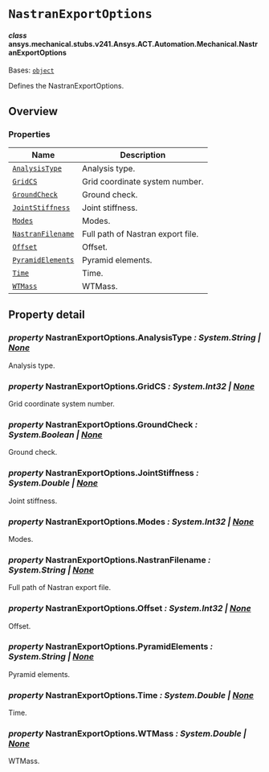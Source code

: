# `NastranExportOptions`

<a id="ansys.mechanical.stubs.v241.Ansys.ACT.Automation.Mechanical.NastranExportOptions"></a>

#### *class* ansys.mechanical.stubs.v241.Ansys.ACT.Automation.Mechanical.NastranExportOptions

Bases: [`object`](https://docs.python.org/3/library/functions.html#object)

Defines the NastranExportOptions.

<!-- !! processed by numpydoc !! -->

<a id="overview"></a>

## Overview

### Properties

| Name | Description |
|------------------------------------------------------------|-----------------------------------|
| [`AnalysisType`](#NastranExportOptions.AnalysisType)       | Analysis type.                    |
| [`GridCS`](#NastranExportOptions.GridCS)                   | Grid coordinate system number.    |
| [`GroundCheck`](#NastranExportOptions.GroundCheck)         | Ground check.                     |
| [`JointStiffness`](#NastranExportOptions.JointStiffness)   | Joint stiffness.                  |
| [`Modes`](#NastranExportOptions.Modes)                     | Modes.                            |
| [`NastranFilename`](#NastranExportOptions.NastranFilename) | Full path of Nastran export file. |
| [`Offset`](#NastranExportOptions.Offset)                   | Offset.                           |
| [`PyramidElements`](#NastranExportOptions.PyramidElements) | Pyramid elements.                 |
| [`Time`](#NastranExportOptions.Time)                       | Time.                             |
| [`WTMass`](#NastranExportOptions.WTMass)                   | WTMass.                           |

<a id="property-detail"></a>

## Property detail

<a id="NastranExportOptions.AnalysisType"></a>

### *property* NastranExportOptions.AnalysisType *: System.String | [None](https://docs.python.org/3/library/constants.html#None)*

Analysis type.

<!-- !! processed by numpydoc !! -->

<a id="NastranExportOptions.GridCS"></a>

### *property* NastranExportOptions.GridCS *: System.Int32 | [None](https://docs.python.org/3/library/constants.html#None)*

Grid coordinate system number.

<!-- !! processed by numpydoc !! -->

<a id="NastranExportOptions.GroundCheck"></a>

### *property* NastranExportOptions.GroundCheck *: System.Boolean | [None](https://docs.python.org/3/library/constants.html#None)*

Ground check.

<!-- !! processed by numpydoc !! -->

<a id="NastranExportOptions.JointStiffness"></a>

### *property* NastranExportOptions.JointStiffness *: System.Double | [None](https://docs.python.org/3/library/constants.html#None)*

Joint stiffness.

<!-- !! processed by numpydoc !! -->

<a id="NastranExportOptions.Modes"></a>

### *property* NastranExportOptions.Modes *: System.Int32 | [None](https://docs.python.org/3/library/constants.html#None)*

Modes.

<!-- !! processed by numpydoc !! -->

<a id="NastranExportOptions.NastranFilename"></a>

### *property* NastranExportOptions.NastranFilename *: System.String | [None](https://docs.python.org/3/library/constants.html#None)*

Full path of Nastran export file.

<!-- !! processed by numpydoc !! -->

<a id="NastranExportOptions.Offset"></a>

### *property* NastranExportOptions.Offset *: System.Int32 | [None](https://docs.python.org/3/library/constants.html#None)*

Offset.

<!-- !! processed by numpydoc !! -->

<a id="NastranExportOptions.PyramidElements"></a>

### *property* NastranExportOptions.PyramidElements *: System.String | [None](https://docs.python.org/3/library/constants.html#None)*

Pyramid elements.

<!-- !! processed by numpydoc !! -->

<a id="NastranExportOptions.Time"></a>

### *property* NastranExportOptions.Time *: System.Double | [None](https://docs.python.org/3/library/constants.html#None)*

Time.

<!-- !! processed by numpydoc !! -->

<a id="NastranExportOptions.WTMass"></a>

### *property* NastranExportOptions.WTMass *: System.Double | [None](https://docs.python.org/3/library/constants.html#None)*

WTMass.

<!-- !! processed by numpydoc !! -->


